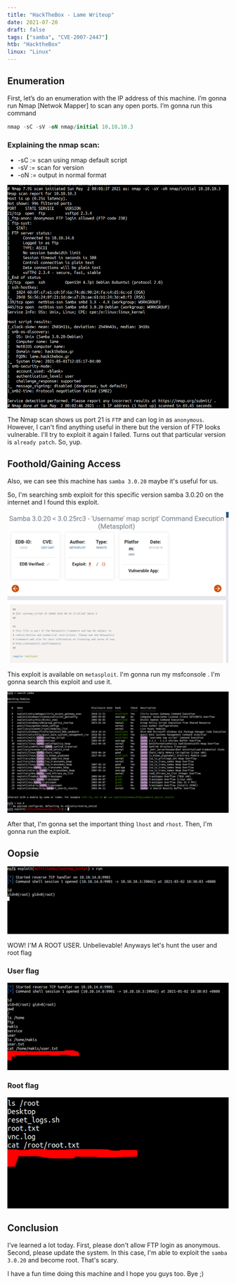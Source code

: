 ```yaml
---
title: "HackTheBox - Lame Writeup"
date: 2021-07-20
draft: false
tags: ["samba", "CVE-2007-2447"]
htb: "HacktheBox"
linux: "Linux"
---
```


## Enumeration

First, let’s do an enumeration with the IP address of this machine. I’m gonna run Nmap [Netwok Mapper] to scan any open ports. I’m gonna run this command

```sql
nmap -sC -sV -oN nmap/initial 10.10.10.3
```
### Explaining the nmap scan:
* -sC	:= scan using nmap default script
* -sV	:= scan for version
* -oN := output in normal format

![2](2.png)

The Nmap scan shows us port 21 is `FTP` and can log in as `anonymous`. However, I can't find anything useful in there but the version of FTP looks vulnerable. I'll try to exploit it again I failed. Turns out that particular version is `already patch`. So, yup.

## Foothold/Gaining Access

Also, we can see this machine has `samba 3.0.20` maybe it's useful for us.

So, I'm searching smb exploit for this specific version samba 3.0.20 on the internet and I found this exploit.

![3](3.png)

This exploit is available on `metasploit`. I'm gonna run my msfconsole . I'm gonna search this exploit and use it.

![4](4.png)

After that, I'm gonna set the important thing `lhost` and `rhost`. Then, I'm gonna run the exploit.

## Oopsie

![5](5.png)

WOW! I'M A ROOT USER. Unbelievable! Anyways let's hunt the user and root flag

### User flag

![6](6.png)

### Root flag

![7](7.png)

## Conclusion

I’ve learned a lot today. First, please don't allow FTP login as anonymous. Second, please update the system. In this case, I'm able to exploit the `samba 3.0.20` and become root. That's scary.

I have a fun time doing this machine and I hope you guys too. Bye ;)